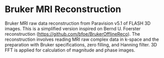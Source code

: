 # Bruker MRI Reconstruction

Bruker MRI raw data reconstruction from Paravision v5.1 of FLASH 3D images. This is a simplified version inspired on Bernd U. Foerster reconstruction (https://github.com/bfoe/BrukerOfflineReco). The reconstruction involves reading MRI raw complex data in k-space and the preparation with Bruker specifications, zero filling, and Hanning filter. 3D FFT is applied for calculation of magnitude and phase images.
